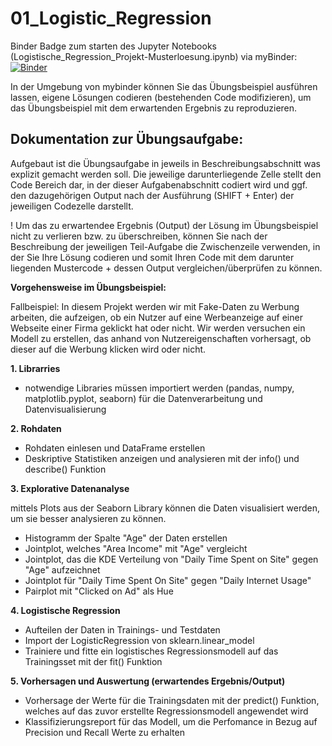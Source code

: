 # 01_Logistic_Regression

 Binder Badge zum starten des Jupyter Notebooks (Logistische_Regression_Projekt-Musterloesung.ipynb) via myBinder:  [![Binder](https://mybinder.org/badge_logo.svg)](https://mybinder.org/v2/gh/tristii/01_Logistic_Regression/main?labpath=Logistische_Regression_Projekt-Musterloesung.ipynb)

In der Umgebung von mybinder können Sie das Übungsbeispiel ausführen lassen, eigene Lösungen codieren (bestehenden Code modifizieren), um das Übungsbeispiel mit dem erwartenden Ergebnis zu reproduzieren.

## Dokumentation zur Übungsaufgabe: 
Aufgebaut ist die Übungsaufgabe in jeweils in Beschreibungsabschnitt was explizit gemacht werden soll. Die jeweilige darunterliegende Zelle stellt den Code Bereich dar, in der dieser Aufgabenabschnitt codiert wird und ggf. den dazugehörigen Output nach der Ausführung (SHIFT + Enter) der jeweiligen Codezelle darstellt.

! Um das zu erwartendee Ergebnis (Output) der Lösung im Übungsbeispiel nicht zu verlieren bzw. zu überschreiben, können Sie nach der Beschreibung der jeweiligen Teil-Aufgabe die Zwischenzeile verwenden, in der Sie Ihre Lösung codieren und somit Ihren Code mit dem darunter liegenden Mustercode + dessen Output vergleichen/überprüfen zu können. 

**Vorgehensweise im Übungsbeispiel:**

Fallbeispiel: In diesem Projekt werden wir mit Fake-Daten zu Werbung arbeiten, die aufzeigen, ob ein Nutzer auf eine Werbeanzeige auf einer Webseite einer Firma geklickt hat oder nicht. Wir werden versuchen ein Modell zu erstellen, das anhand von Nutzereigenschaften vorhersagt, ob dieser auf die Werbung klicken wird oder nicht.

**1. Librarries**
* notwendige Libraries müssen importiert werden (pandas, numpy, matplotlib.pyplot, seaborn) für die Datenverarbeitung und Datenvisualisierung

**2. Rohdaten**
* Rohdaten einlesen und DataFrame erstellen
* Deskriptive Statistiken anzeigen und analysieren mit der info() und describe() Funktion

**3. Explorative Datenanalyse**

mittels Plots aus der Seaborn Library können die Daten visualisiert werden, um sie besser analysieren zu können. 
* Histogramm der Spalte "Age" der Daten erstellen
* Jointplot, welches "Area Income" mit "Age" vergleicht
* Jointplot, das die KDE Verteilung von "Daily Time Spent on Site" gegen "Age" aufzeichnet
* Jointplot für "Daily Time Spent On Site" gegen "Daily Internet Usage"
* Pairplot mit "Clicked on Ad" als Hue

**4. Logistische Regression**
* Aufteilen der Daten in Trainings- und Testdaten
* Import der LogisticRegression von sklearn.linear_model 
* Trainiere und fitte ein logistisches Regressionsmodell auf das Trainingsset mit der fit() Funktion

**5. Vorhersagen und Auswertung (erwartendes Ergebnis/Output)**
* Vorhersage der Werte für die Trainingsdaten mit der predict() Funktion, welches auf das zuvor erstellte Regressionsmodell angewendet wird
* Klassifizierungsreport für das Modell, um die Perfomance in Bezug auf Precision und Recall Werte zu erhalten 
